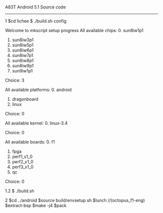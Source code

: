  A83T Android 5.1 Source code

----------

1 $cd lichee
   $ ./build.sh config          

Welcome to mkscript setup progress
All available chips:
   0. sun8iw1p1
   1. sun8iw3p1
   2. sun8iw5p1
   3. sun8iw6p1
   4. sun8iw7p1
   5. sun8iw8p1
   6. sun8iw9p1
   7. sun9iw1p1
 
Choice: 3


All available platforms:
   0. android
   1. dragonboard
   2. linux
 
Choice: 0


All available kernel:
   0. linux-3.4
 
Choice: 0


All available boards:
   0. f1
   1. fpga
   2. perf1_v1_0
   3. perf2_v1_0
   4. perf3_v1_0
   5. qc

Choice: 0


1.2
   $ ./build.sh 


2  $cd ../android
   $source build/envsetup.sh
   $lunch    //(octopus_f1-eng)
   $extract-bsp
   $make -j4
   $pack







